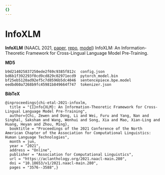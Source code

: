 ```yaml
---
{}
---
```

# InfoXLM

**InfoXLM** (NAACL 2021, [paper](https://arxiv.org/pdf/2007.07834.pdf), [repo](https://github.com/microsoft/unilm/tree/master/infoxlm), [model](https://huggingface.co/microsoft/infoxlm-base)) InfoXLM: An Information-Theoretic Framework for Cross-Lingual Language Model Pre-Training.

**MD5**

```
b9d214025837250ede2f69c9385f812c  config.json
bd6b1f392293f0cd9cd829c02971ecd9  pytorch_model.bin
bf25eb5120ad92ef5c7d8596b5dc4046  sentencepiece.bpe.model
eedbd60a7268b9fc45981b849664f747  tokenizer.json
```

**BibTeX**

```
@inproceedings{chi-etal-2021-infoxlm,
  title = "{I}nfo{XLM}: An Information-Theoretic Framework for Cross-Lingual Language Model Pre-Training",
  author={Chi, Zewen and Dong, Li and Wei, Furu and Yang, Nan and Singhal, Saksham and Wang, Wenhui and Song, Xia and Mao, Xian-Ling and Huang, Heyan and Zhou, Ming},
  booktitle = "Proceedings of the 2021 Conference of the North American Chapter of the Association for Computational Linguistics: Human Language Technologies",
  month = jun,
  year = "2021",
  address = "Online",
  publisher = "Association for Computational Linguistics",
  url = "https://aclanthology.org/2021.naacl-main.280",
  doi = "10.18653/v1/2021.naacl-main.280",
  pages = "3576--3588",}
```